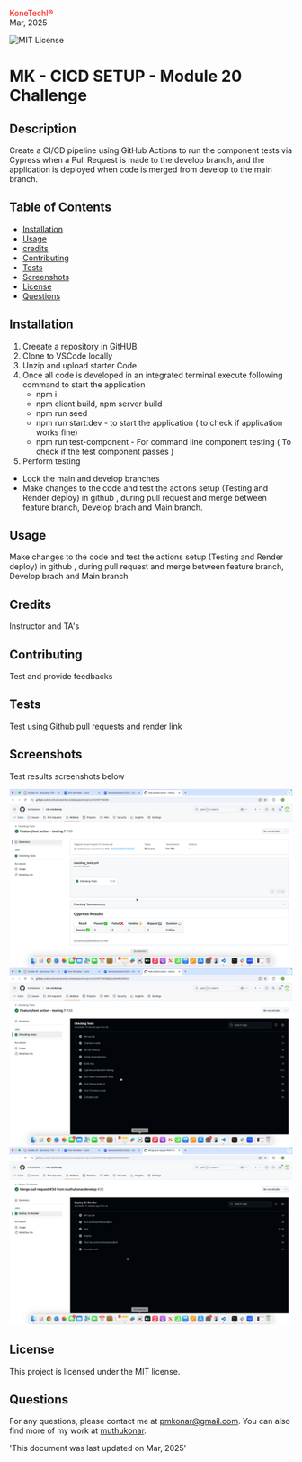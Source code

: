 
<span style="color:red;">KoneTechI®</span> <br>
  Mar, 2025
  
   ![MIT License](https://img.shields.io/badge/license-MIT-green)
    
  # MK - CICD SETUP - Module 20 Challenge

  ## Description
  Create a CI/CD pipeline using GitHub Actions to run the component tests via Cypress when a Pull Request is made to the develop branch, and the application is deployed when code is merged from develop to the main branch.


  ## Table of Contents

  - [Installation](#installation)
  - [Usage](#usage)
  - [credits]()
  - [Contributing](#contributing)
  - [Tests](#tests)
  - [Screenshots](#screenshots)
  - [License](#license)
  - [Questions](#questions)

## Installation
1. Creeate a repository in GitHUB.
2. Clone to VSCode locally 
3. Unzip and upload starter Code 
4. Once all code is developed  in an integrated terminal execute following command to start the application
   - npm  i 
   - npm client build, npm server build 
   - npm run seed
   - npm run start:dev - to start the application  ( to check if application works fine)
   - npm run test-component - For command line component testing ( To check if the test component passes )
 5. Perform testing 
  - Lock the main and develop branches
  - Make changes to the code and test the actions setup (Testing and Render deploy) in github , during pull request and merge between feature branch, Develop brach and Main branch.


## Usage
Make changes to the code and test the actions setup (Testing and Render deploy) in github , during pull request and merge between feature branch, Develop brach and Main branch


## Credits
Instructor and TA's

## Contributing
Test and provide feedbacks 

 ## Tests
Test using Github pull requests and render link 



## Screenshots 
Test results screenshots below

!["Screenshot1”](./client/asset/SS1-CICD.png)
!["Screenshot2”](./client/asset/SS2-CICD.png)
!["Screenshot3”](./client/asset/SS3-CICD.png)


## License
This project is licensed under the MIT license.


## Questions
For any questions, please contact me at [pmkonar@gmail.com](mailto:pmkonar@gmail.com).
You can also find more of my work at [muthukonar](https://github.com/muthukonar).



'This document was last updated on Mar, 2025'
